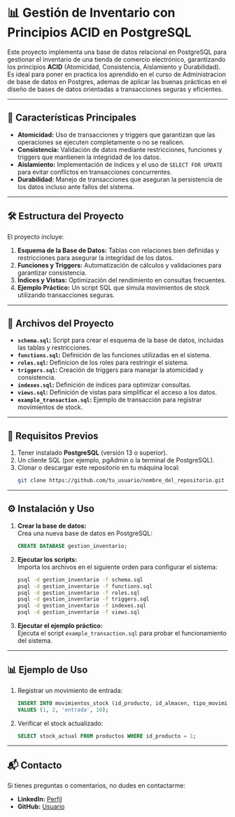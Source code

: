 # 📊 Gestión de Inventario con Principios ACID en PostgreSQL  

Este proyecto implementa una base de datos relacional en PostgreSQL para gestionar el inventario de una tienda de comercio electrónico, garantizando los principios **ACID** (Atomicidad, Consistencia, Aislamiento y Durabilidad). Es ideal para poner en practica los aprendido en el curso de Administracion de base de datos en Postgres, ademas de aplicar las buenas prácticas en el diseño de bases de datos orientadas a transacciones seguras y eficientes.

---

## **📌 Características Principales**  

- **Atomicidad:** Uso de transacciones y triggers que garantizan que las operaciones se ejecuten completamente o no se realicen.  
- **Consistencia:** Validación de datos mediante restricciones, funciones y triggers que mantienen la integridad de los datos.  
- **Aislamiento:** Implementación de índices y el uso de `SELECT FOR UPDATE` para evitar conflictos en transacciones concurrentes.  
- **Durabilidad:** Manejo de transacciones que aseguran la persistencia de los datos incluso ante fallos del sistema.  

---

## **🛠 Estructura del Proyecto**  

El proyecto incluye:  
1. **Esquema de la Base de Datos:** Tablas con relaciones bien definidas y restricciones para asegurar la integridad de los datos.  
2. **Funciones y Triggers:** Automatización de cálculos y validaciones para garantizar consistencia.  
3. **Índices y Vistas:** Optimización del rendimiento en consultas frecuentes.  
4. **Ejemplo Práctico:** Un script SQL que simula movimientos de stock utilizando transacciones seguras.  

---

## **📂 Archivos del Proyecto**  

- **`schema.sql`:** Script para crear el esquema de la base de datos, incluidas las tablas y restricciones.  
- **`functions.sql`:** Definición de las funciones utilizadas en el sistema.  
- **`roles.sql`:** Definicion de los roles para restringir el sistema.  
- **`triggers.sql`:** Creación de triggers para manejar la atomicidad y consistencia.  
- **`indexes.sql`:** Definición de índices para optimizar consultas.  
- **`views.sql`:** Definición de vistas para simplificar el acceso a los datos.  
- **`example_transaction.sql`:** Ejemplo de transacción para registrar movimientos de stock.  

---

## **🚀 Requisitos Previos**  

1. Tener instalado **PostgreSQL** (versión 13 o superior).  
2. Un cliente SQL (por ejemplo, pgAdmin o la terminal de PostgreSQL).  
3. Clonar o descargar este repositorio en tu máquina local:  
   ```bash
   git clone https://github.com/tu_usuario/nombre_del_repositorio.git
   ```  

---

## **⚙️ Instalación y Uso**  

1. **Crear la base de datos:**  
   Crea una nueva base de datos en PostgreSQL:  
   ```sql
   CREATE DATABASE gestion_inventario;
   ```

2. **Ejecutar los scripts:**  
   Importa los archivos en el siguiente orden para configurar el sistema:  
   ```bash
   psql -d gestion_inventario -f schema.sql
   psql -d gestion_inventario -f functions.sql
   psql -d gestion_inventario -f roles.sql
   psql -d gestion_inventario -f triggers.sql
   psql -d gestion_inventario -f indexes.sql
   psql -d gestion_inventario -f views.sql
   ```

3. **Ejecutar el ejemplo práctico:**  
   Ejecuta el script `example_transaction.sql` para probar el funcionamiento del sistema.  

---

## **📊 Ejemplo de Uso**  

1. Registrar un movimiento de entrada:  
   ```sql
   INSERT INTO movimientos_stock (id_producto, id_almacen, tipo_movimiento, cantidad)
   VALUES (1, 2, 'entrada', 10);
   ```

2. Verificar el stock actualizado:  
   ```sql
   SELECT stock_actual FROM productos WHERE id_producto = 1;
   ```

---

## **📬 Contacto**  

Si tienes preguntas o comentarios, no dudes en contactarme:  

- **LinkedIn:** [Perfil](https://linkedin.com/in/alejandro-castro-a173a0221)  
- **GitHub:** [Usuario](https://github.com/JAlexCastro)  
 
